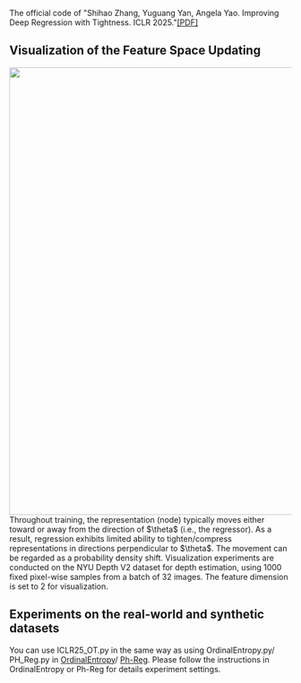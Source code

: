 The official code of "Shihao Zhang, Yuguang Yan, Angela Yao. Improving Deep Regression with Tightness. ICLR 2025."[[PDF]](https://openreview.net/pdf?id=dkoiAGjZV9)

## Visualization of the Feature Space Updating 
<img src="feature_space_updating.gif" width="800">  
Throughout training, the representation (node) typically moves either toward or away from the direction of $\theta$ (i.e., the regressor). As a result, regression exhibits limited ability to tighten/compress representations in directions perpendicular to $\theta$. The movement can be regarded as a probability density shift. Visualization experiments are conducted on the NYU Depth V2 dataset for depth estimation, using 1000 fixed pixel-wise samples from a batch of 32 images. The feature dimension is set to 2 for visualization. 


## Experiments on the real-world and synthetic datasets

You can use ICLR25_OT.py in the same way as using OrdinalEntropy.py/ PH_Reg.py in [OrdinalEntropy](https://github.com/needylove/OrdinalEntropy)/ [Ph-Reg](https://github.com/needylove/PH-Reg). Please follow the instructions in OrdinalEntropy or Ph-Reg for details experiment settings.


